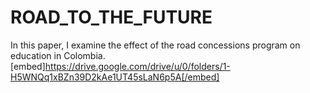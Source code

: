 # ROAD_TO_THE_FUTURE
In this paper, I examine   the effect of the road concessions program on education  in Colombia.
[embed]https://drive.google.com/drive/u/0/folders/1-H5WNQq1xBZn39D2kAe1UT45sLaN6p5A[/embed]